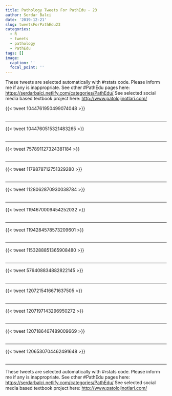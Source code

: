 ```yaml
---
title: Pathology Tweets For PathEdu - 23
author: Serdar Balci
date: '2019-12-21'
slug: tweetsForPathEdu23
categories:
  - R
  - tweets
  - pathology
  - PathEdu
tags: []
image:
  caption: ''
  focal_point: ''
---
```



These tweets are selected automatically with #rstats code. Please inform me if any is inappropriate.
See other #PathEdu pages here: https://serdarbalci.netlify.com/categories/PathEdu/ 
See selected social media based textbook project here: http://www.patolojinotlari.com/

{{< tweet 1044761950499074048 >}}
<br>
<br>
<hr>
{{< tweet 1044760515321483265 >}}
<br>
<br>
<hr>
{{< tweet 757891127324381184 >}}
<br>
<br>
<hr>
{{< tweet 1179878712751329280 >}}
<br>
<br>
<hr>
{{< tweet 1128062870930038784 >}}
<br>
<br>
<hr>
{{< tweet 1194670009454252032 >}}
<br>
<br>
<hr>
{{< tweet 1194284578573209601 >}}
<br>
<br>
<hr>
{{< tweet 1153288851365908480 >}}
<br>
<br>
<hr>
{{< tweet 576408834882822145 >}}
<br>
<br>
<hr>
{{< tweet 1207215416671637505 >}}
<br>
<br>
<hr>
{{< tweet 1207197143296950272 >}}
<br>
<br>
<hr>
{{< tweet 1207186467489009669 >}}
<br>
<br>
<hr>
{{< tweet 1206530704462491648 >}}
<br>
<br>
<hr>


These tweets are selected automatically with #rstats code. Please inform me if any is inappropriate.
See other #PathEdu pages here: https://serdarbalci.netlify.com/categories/PathEdu/ 
See selected social media based textbook project here: http://www.patolojinotlari.com/
